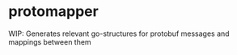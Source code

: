 # protomapper
WIP: Generates relevant go-structures for protobuf messages and mappings between them
